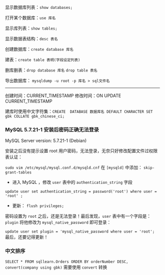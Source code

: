 
显示数据库列表：`show databases;`

打开某个数据库：`use 库名`

显示库列表：`show tables;`

显示数据表结构：`desc 表名`

创建数据库：`create database 库名`

建表：`create table 表明(字段设定列表)`

删库删表：`drop database 库名` `drop table 表名`

导出数据库： `mysqldump -u root -p 库名 > sql文件名`

***

创建时间：CURRENT_TIMESTAMP
修改时间：ON UPDATE CURRENT_TIMESTAMP

建库时使用中文字符集：`CREATE  DATABASE 数据库名 DEFAULT CHARACTER SET gbk COLLATE gbk_chinese_ci;`


### MySQL 5.7.21-1 安装后密码正确无法登录

MySQL Server version: 5.7.21-1 (Debian)

安装之后没有提示设置 root 用户密码，无法登录，无奈只好修改配置文件过权限表认证：

` sudo vim /etc/mysql/mysql.conf.d/mysqld.cnf ` 在 `[mysqld]` 中添加： `skip-grant-tables`

- 进入 MySQL ，修改 `user` 表中的 `authentication_string` 字段

`update user set authentication_string = password('root') where user = 'root' ;`

- 更新：
`flush privileges;`

密码设置为 `root` 之后，还是无法登录！最后发现，`user` 表中有一个字段是：`plugin` 将他修改为 `mysql_native_password` 即可登录：

`update user set plugin = 'mysql_native_password where user = 'root'; `
最后，还要记得更新！


### 中文排序
`SELECT * FROM sqllearn.Orders ORDER BY orderNumber DESC, convert(company using gbk)` 需要使用 `convert` 转换
